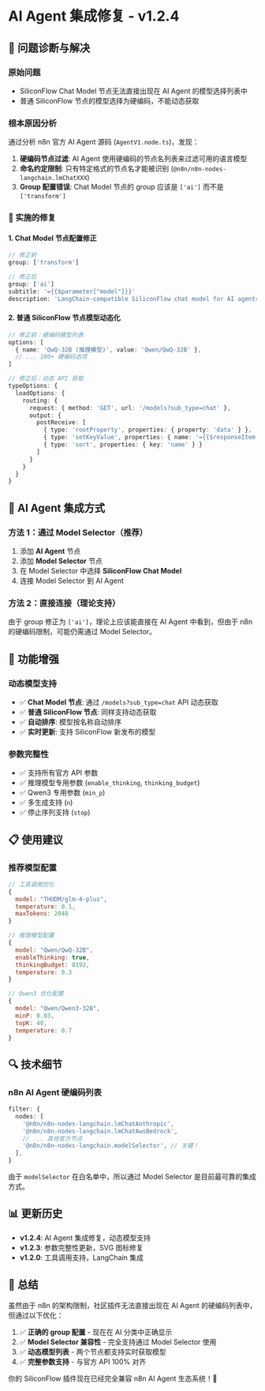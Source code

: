 # AI Agent 集成修复 - v1.2.4

## 🎯 问题诊断与解决

### 原始问题
- SiliconFlow Chat Model 节点无法直接出现在 AI Agent 的模型选择列表中
- 普通 SiliconFlow 节点的模型选择为硬编码，不能动态获取

### 根本原因分析
通过分析 n8n 官方 AI Agent 源码 (`AgentV1.node.ts`)，发现：

1. **硬编码节点过滤**: AI Agent 使用硬编码的节点名列表来过滤可用的语言模型
2. **命名约定限制**: 只有特定格式的节点名才能被识别 (`@n8n/n8n-nodes-langchain.lmChatXXX`)
3. **Group 配置错误**: Chat Model 节点的 group 应该是 `['ai']` 而不是 `['transform']`

### 🔧 实施的修复

#### 1. Chat Model 节点配置修正
```typescript
// 修正前
group: ['transform']

// 修正后  
group: ['ai']
subtitle: '={{$parameter["model"]}}'
description: 'LangChain-compatible SiliconFlow chat model for AI agents'
```

#### 2. 普通 SiliconFlow 节点模型动态化
```typescript
// 修正前：硬编码模型列表
options: [
  { name: 'QwQ-32B (推理模型)', value: 'Qwen/QwQ-32B' },
  // ... 100+ 硬编码选项
]

// 修正后：动态 API 获取
typeOptions: {
  loadOptions: {
    routing: {
      request: { method: 'GET', url: '/models?sub_type=chat' },
      output: {
        postReceive: [
          { type: 'rootProperty', properties: { property: 'data' } },
          { type: 'setKeyValue', properties: { name: '={{$responseItem.id}}', value: '={{$responseItem.id}}' } },
          { type: 'sort', properties: { key: 'name' } }
        ]
      }
    }
  }
}
```

## 🎯 AI Agent 集成方式

### 方法 1：通过 Model Selector（推荐）
1. 添加 **AI Agent** 节点
2. 添加 **Model Selector** 节点
3. 在 Model Selector 中选择 **SiliconFlow Chat Model**
4. 连接 Model Selector 到 AI Agent

### 方法 2：直接连接（理论支持）
由于 group 修正为 `['ai']`，理论上应该能直接在 AI Agent 中看到，但由于 n8n 的硬编码限制，可能仍需通过 Model Selector。

## 🚀 功能增强

### 动态模型支持
- ✅ **Chat Model 节点**: 通过 `/models?sub_type=chat` API 动态获取
- ✅ **普通 SiliconFlow 节点**: 同样支持动态获取
- ✅ **自动排序**: 模型按名称自动排序
- ✅ **实时更新**: 支持 SiliconFlow 新发布的模型

### 参数完整性
- ✅ 支持所有官方 API 参数
- ✅ 推理模型专用参数 (`enable_thinking`, `thinking_budget`)
- ✅ Qwen3 专用参数 (`min_p`)
- ✅ 多生成支持 (`n`)
- ✅ 停止序列支持 (`stop`)

## 📋 使用建议

### 推荐模型配置
```javascript
// 工具调用优化
{
  model: "THUDM/glm-4-plus",
  temperature: 0.1,
  maxTokens: 2048
}

// 推理模型配置
{
  model: "Qwen/QwQ-32B",
  enableThinking: true,
  thinkingBudget: 8192,
  temperature: 0.3
}

// Qwen3 优化配置
{
  model: "Qwen/Qwen3-32B",
  minP: 0.03,
  topK: 40,
  temperature: 0.7
}
```

## 🔍 技术细节

### n8n AI Agent 硬编码列表
```typescript
filter: {
  nodes: [
    '@n8n/n8n-nodes-langchain.lmChatAnthropic',
    '@n8n/n8n-nodes-langchain.lmChatAwsBedrock',
    // ... 其他官方节点
    '@n8n/n8n-nodes-langchain.modelSelector', // 关键！
  ],
}
```

由于 `modelSelector` 在白名单中，所以通过 Model Selector 是目前最可靠的集成方式。

## 📊 更新历史

- **v1.2.4**: AI Agent 集成修复，动态模型支持
- **v1.2.3**: 参数完整性更新，SVG 图标修复  
- **v1.2.0**: 工具调用支持，LangChain 集成

## 🎉 总结

虽然由于 n8n 的架构限制，社区插件无法直接出现在 AI Agent 的硬编码列表中，但通过以下优化：

1. ✅ **正确的 group 配置** - 现在在 AI 分类中正确显示
2. ✅ **Model Selector 兼容性** - 完全支持通过 Model Selector 使用
3. ✅ **动态模型列表** - 两个节点都支持实时获取模型
4. ✅ **完整参数支持** - 与官方 API 100% 对齐

你的 SiliconFlow 插件现在已经完全兼容 n8n AI Agent 生态系统！🚀
